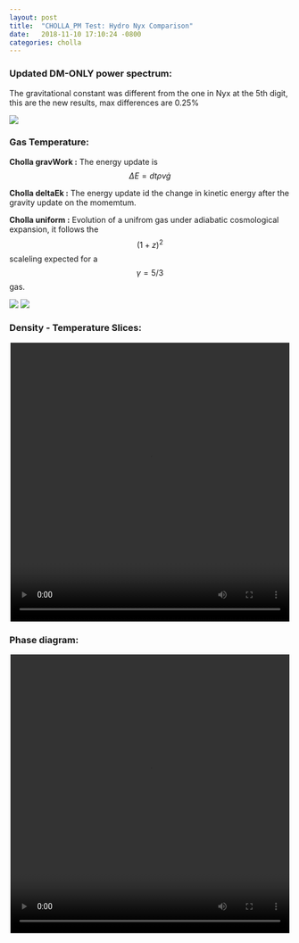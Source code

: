 ```yaml
---
layout: post
title:  "CHOLLA_PM Test: Hydro Nyx Comparison"
date:   2018-11-10 17:10:24 -0800
categories: cholla
---
```





### Updated DM-ONLY power spectrum:

The gravitational constant was different from the one in Nyx at the 5th digit, this are the new results, max differences are 0.25%

<img src="{{ site.url }}assets/images/power_dm_nyx_256_1.png">


### Gas Temperature:


**Cholla gravWork :** The energy update is $$\Delta E = dt \rho  v \dot  g $$

**Cholla deltaEk :** The energy update id the change in kinetic energy after the gravity update on the momemtum.

**Cholla uniform :** Evolution of a unifrom gas under adiabatic cosmological expansion, it follows the $$(1+z)^2 $$ scaleling expected for a $$\gamma = 5/3 $$ gas.

<img src="{{ site.url }}assets/images/temp_nyx_vol.png">

<img src="{{ site.url }}assets/images/temp_nyx_mass.png">

### Density - Temperature Slices:

<div style="text-align: center">
<video src="{{ site.url }}assets/videos/density_temp.mp4" width="500" height="500" controls preload> </video>
</div>

### Phase diagram:


<div style="text-align: center">
<video src="{{ site.url }}assets/videos/thermal_history_1.mp4" width="500" height="500" controls preload> </video>
</div>
